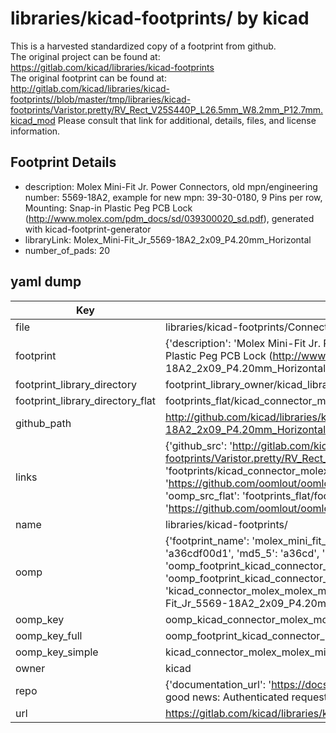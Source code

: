 # libraries/kicad-footprints/ by kicad  
This is a harvested standardized copy of a footprint from github.  
The original project can be found at:  
https://gitlab.com/kicad/libraries/kicad-footprints  
The original footprint can be found at:
http://gitlab.com/kicad/libraries/kicad-footprints//blob/master/tmp/libraries/kicad-footprints/Varistor.pretty/RV_Rect_V25S440P_L26.5mm_W8.2mm_P12.7mm.kicad_mod
Please consult that link for additional, details, files, and license information.  
## Footprint Details
* description: Molex Mini-Fit Jr. Power Connectors, old mpn/engineering number: 5569-18A2, example for new mpn: 39-30-0180, 9 Pins per row, Mounting: Snap-in Plastic Peg PCB Lock (http://www.molex.com/pdm_docs/sd/039300020_sd.pdf), generated with kicad-footprint-generator  
* libraryLink: Molex_Mini-Fit_Jr_5569-18A2_2x09_P4.20mm_Horizontal  
* number_of_pads: 20  
## yaml dump  
| Key | Value |  
| --- | --- |  
| file | libraries/kicad-footprints/Connector_Molex.pretty/Molex_Mini-Fit_Jr_5569-18A2_2x09_P4.20mm_Horizontal.kicad_mod |  
| footprint | {'description': 'Molex Mini-Fit Jr. Power Connectors, old mpn/engineering number: 5569-18A2, example for new mpn: 39-30-0180, 9 Pins per row, Mounting: Snap-in Plastic Peg PCB Lock (http://www.molex.com/pdm_docs/sd/039300020_sd.pdf), generated with kicad-footprint-generator', 'libraryLink': 'Molex_Mini-Fit_Jr_5569-18A2_2x09_P4.20mm_Horizontal', 'number_of_pads': 20} |  
| footprint_library_directory | footprint_library_owner/kicad_libraries/kicad-footprints/ |  
| footprint_library_directory_flat | footprints_flat/kicad_connector_molex_molex_mini_fit_jr_5569_18a2_2x09_p4_20mm_horizontal/working |  
| github_path | http://github.com/kicad/libraries/kicad-footprints//blob/master/tmp/libraries/kicad-footprints/Connector_Molex.pretty/Molex_Mini-Fit_Jr_5569-18A2_2x09_P4.20mm_Horizontal.kicad_mod |  
| links | {'github_src': 'http://gitlab.com/kicad/libraries/kicad-footprints//blob/master/tmp/libraries/kicad-footprints/Varistor.pretty/RV_Rect_V25S440P_L26.5mm_W8.2mm_P12.7mm.kicad_mod', 'github_src_repo': 'https://gitlab.com/kicad/libraries/kicad-footprints', 'oomp_bot': 'footprints/kicad_connector_molex_molex_mini_fit_jr_5569_18a2_2x09_p4_20mm_horizontal/working', 'oomp_bot_github': 'https://github.com/oomlout/oomlout_oomp_footprint_bot/tree/main/footprints/kicad_connector_molex_molex_mini_fit_jr_5569_18a2_2x09_p4_20mm_horizontal/working', 'oomp_src_flat': 'footprints_flat/footprints_flat/kicad_connector_molex_molex_mini_fit_jr_5569_18a2_2x09_p4_20mm_horizontal/working', 'oomp_src_flat_github': 'https://github.com/oomlout/oomlout_oomp_footprint_src/tree/main/footprints_flat/kicad_connector_molex_molex_mini_fit_jr_5569_18a2_2x09_p4_20mm_horizontal/working'} |  
| name | libraries/kicad-footprints/ |  
| oomp | {'footprint_name': 'molex_mini_fit_jr_5569_18a2_2x09_p4_20mm_horizontal', 'library_name': 'connector_molex', 'md5': 'a36cdf00d1a4fa56c010e2962c2868f5', 'md5_10': 'a36cdf00d1', 'md5_5': 'a36cd', 'md5_6': 'a36cdf', 'oomp_key': 'oomp_kicad_connector_molex_molex_mini_fit_jr_5569_18a2_2x09_p4_20mm_horizontal', 'oomp_key_extra': 'oomp_footprint_kicad_connector_molex_molex_mini_fit_jr_5569_18a2_2x09_p4_20mm_horizontal', 'oomp_key_full': 'oomp_footprint_kicad_connector_molex_molex_mini_fit_jr_5569_18a2_2x09_p4_20mm_horizontal_a36cdf', 'oomp_key_simple': 'kicad_connector_molex_molex_mini_fit_jr_5569_18a2_2x09_p4_20mm_horizontal', 'original_filename': 'libraries/kicad-footprints/Connector_Molex.pretty/Molex_Mini-Fit_Jr_5569-18A2_2x09_P4.20mm_Horizontal.kicad_mod', 'owner_name': 'kicad'} |  
| oomp_key | oomp_kicad_connector_molex_molex_mini_fit_jr_5569_18a2_2x09_p4_20mm_horizontal |  
| oomp_key_full | oomp_footprint_kicad_connector_molex_molex_mini_fit_jr_5569_18a2_2x09_p4_20mm_horizontal |  
| oomp_key_simple | kicad_connector_molex_molex_mini_fit_jr_5569_18a2_2x09_p4_20mm_horizontal |  
| owner | kicad |  
| repo | {'documentation_url': 'https://docs.github.com/rest/overview/resources-in-the-rest-api#rate-limiting', 'message': "API rate limit exceeded for 84.66.173.59. (But here's the good news: Authenticated requests get a higher rate limit. Check out the documentation for more details.)"} |  
| url | https://gitlab.com/kicad/libraries/kicad-footprints |  

